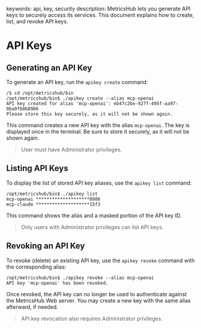 keywords: api, key, security
description: MetricsHub lets you generate API keys to securely access its services. This document explains how to create, list, and revoke API keys.

# API Keys

<!-- MACRO{toc|fromDepth=1|toDepth=2|id=toc} -->

## Generating an API Key

To generate an API key, run the `apikey create` command:

```shell-session
/$ cd /opt/metricshub/bin
/opt/metricshub/bin$ ./apikey create --alias mcp-openai
API key created for alias 'mcp-openai': eb47c2be-927f-495f-aa97-0ba0f60b8986
Please store this key securely, as it will not be shown again.
```

This command creates a new API key with the alias `mcp-openai`. The key is displayed once in the terminal. Be sure to store it securely, as it will not be shown again.

> User must have Administrator privileges.

## Listing API Keys

To display the list of stored API key aliases, use the `apikey list` command:

```shell-session
/opt/metricshub/bin$ ./apikey list
mcp-openai ********************8986
mcp-claude ********************15f3
```

This command shows the alias and a masked portion of the API key ID.

> Only users with Administrator privileges can list API keys.

## Revoking an API Key

To revoke (delete) an existing API key, use the `apikey revoke` command with the corresponding alias:

```shell-session
/opt/metricshub/bin$ ./apikey revoke --alias mcp-openai
API key 'mcp-openai' has been revoked.
```

Once revoked, the API key can no longer be used to authenticate against the MetricsHub Web server. You may create a new key with the same alias afterward, if needed.

> API key revocation also requires Administrator privileges.
